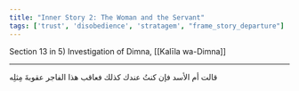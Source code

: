 ```yaml
---
title: "Inner Story 2: The Woman and the Servant"
tags: ['trust', 'disobedience', 'stratagem', "frame_story_departure"]
---
```


 Section 13 in 5) Investigation of Dimna, [[Kalīla wa-Dimna]]

---
قالت أم الأسد فإن كنتُ عندك كذلك فعاقب هذا الفاجر عقوبةَ مِثلِه
